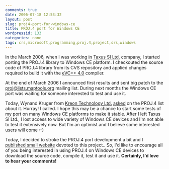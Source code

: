 ```yaml
---
comments: true
date: 2006-07-18 12:53:32
layout: post
slug: proj4-port-for-windows-ce
title: PROJ.4 port for Windows CE
wordpressid: 133
categories: none
tags: crs,microsoft,programming,proj.4,project,srs,windows
---
```


In the March 2006, when I was working in [Taxus SI Ltd.](http://www.taxussi.com.pl/) company, I started porting the PROJ.4 library to Windows CE platform. I checkouted the source code of PROJ.4 library from its CVS repository and applied changes required to build it with the [eVC++ 4.0](http://msdn.microsoft.com/mobility/othertech/eVisualc/default.aspx) compiler.





At the end of March 2006 I announced first results and sent big patch to the [proj@lists.maptools.org](http://lists.maptools.org/mailman/listinfo/proj) mailing list. During next months the Windows CE port was waiting for someone interested to test and use it.






Today, Wynand Kruger from [Kreon Technology Ltd.](http://www.kreon.co.za/) [asked](http://lists.maptools.org/pipermail/proj/2006-July/002404.html) on the PROJ.4 list about it. Hurray! I called. I hope this may be a chance to start some tests of my port on many Windows CE platforms to make it stable. After I left Taxus SI Ltd., I lost access to wide variety of Windows CE devices and I'm not able to test it extensively now. But I'm an optimist and I believe some interested users will come :-)






Today, I decided to stroke the PROJ.4 port development a bit and I [published small website](/projects/proj4/) devoted to this project..
So, I'd like to encourage all of you being interested in using PROJ.4 on Windows CE devices to download the source code, compile it, test it and use it.
**Certainly, I'd love to hear your comments!**

